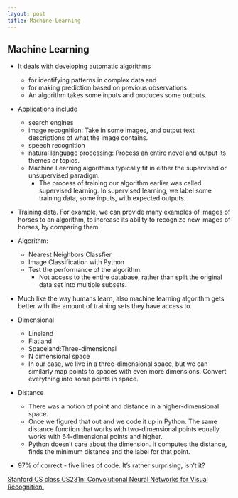 ```yaml
---
layout: post
title: Machine-Learning
---
```


## Machine Learning

- It deals with developing automatic algorithms
  - for identifying patterns in complex data and
  - for making prediction based on previous observations.
  - An algorithm takes some inputs and produces some outputs.
- Applications include
  - search engines
  - image recognition: Take in some images, and output text descriptions of what the image contains.
  - speech recognition
  - natural language processing: Process an entire novel and output its themes or topics.
  - Machine Learning algorithms typically fit in either the supervised or unsupervised paradigm.
    - The process of training our algorithm earlier was called supervised learning. In supervised learning, we label some training data, some inputs, with expected outputs.

- Training data. For example, we can provide many examples of images of horses to an algorithm, to increase its ability to recognize new images of horses, by comparing them.

- Algorithm:
  - Nearest Neighbors Classfier
  - Image Classification with Python
  - Test the performance of the algorithm.
    - Not access to the entire database, rather than split the original data set into multiple subsets.

- Much like the way humans learn, also machine learning algorithm gets better with the amount of training sets they have access to.

- Dimensional
  - Lineland
  - Flatland
  - Spaceland:Three-dimensional
  - N dimensional space
  - In our case, we live in a three-dimensional space, but we can similarly map points to spaces with even more dimensions. Convert everything into some points in space.

- Distance
  - There was a notion of point and distance in a higher-dimensional space.
  - Once we figured that out and we code it up in Python. The same distance function that works with two-dimensional points equally works with 64-dimensional points and higher.
  - Python doesn’t care about the dimension. It computes the distance, finds the minimum distance and the label for that point.

- 97% of correct - five lines of code. It’s rather surprising, isn’t it?

[Stanford CS class CS231n: Convolutional Neural Networks for Visual Recognition. ](http://cs231n.github.io/)
